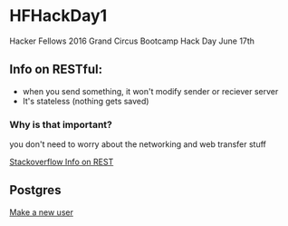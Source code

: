 # HFHackDay1
Hacker Fellows 2016 Grand Circus Bootcamp Hack Day June 17th

## Info on RESTful:
- when you send something, it won't modify sender or reciever server
- It's stateless (nothing gets saved)

### Why is that important?
you don't need to worry about the networking and web transfer stuff

[Stackoverflow Info on REST](http://stackoverflow.com/questions/3889099/give-me-a-example-of-non-restful-design)

## Postgres
[Make a new user](http://stackoverflow.com/questions/28276706/postgresql-error-fatal-role-username-does-not-exist)